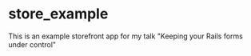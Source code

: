 store_example
=============

This is an example storefront app for my talk "Keeping your Rails forms under control"